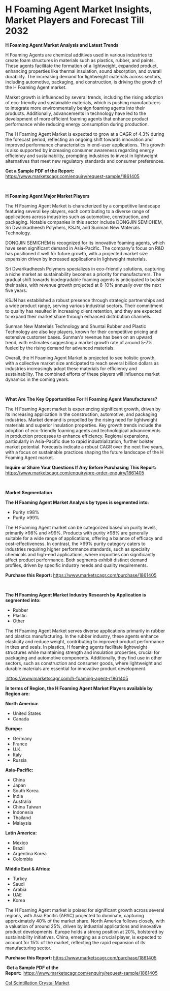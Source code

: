 <p><h1>H Foaming Agent Market Insights, Market Players and Forecast Till 2032</h1></p><p><strong>H Foaming Agent Market Analysis and Latest Trends</strong></p>
<p><p>H Foaming Agents are chemical additives used in various industries to create foam structures in materials such as plastics, rubber, and paints. These agents facilitate the formation of a lightweight, expanded product, enhancing properties like thermal insulation, sound absorption, and overall durability. The increasing demand for lightweight materials across sectors, including automotive, packaging, and construction, is driving the growth of the H Foaming Agent market.</p><p>Market growth is influenced by several trends, including the rising adoption of eco-friendly and sustainable materials, which is pushing manufacturers to integrate more environmentally benign foaming agents into their products. Additionally, advancements in technology have led to the development of more efficient foaming agents that enhance product performance while reducing energy consumption during production. </p><p>The H Foaming Agent Market is expected to grow at a CAGR of 4.3% during the forecast period, reflecting an ongoing shift towards innovation and improved performance characteristics in end-user applications. This growth is also supported by increasing consumer awareness regarding energy efficiency and sustainability, prompting industries to invest in lightweight alternatives that meet new regulatory standards and consumer preferences.</p></p>
<p><strong>Get a Sample PDF of the Report:&nbsp;</strong> <a href="https://www.marketscagr.com/enquiry/request-sample/1861405?utm_campaign=2106&utm_medium=2&utm_source=Github&utm_content=ia&utm_term=03042025&utm_id=h-foaming-agent">https://www.marketscagr.com/enquiry/request-sample/1861405</a></p>
<p>&nbsp;</p>
<p><strong>H Foaming Agent Major Market Players</strong></p>
<p><p>The H Foaming Agent Market is characterized by a competitive landscape featuring several key players, each contributing to a diverse range of applications across industries such as automotive, construction, and packaging. Notable companies in this sector include DONGJIN SEMICHEM, Sri Dwarikadheesh Polymers, KSJN, and Sunman New Materials Technology.</p><p>DONGJIN SEMICHEM is recognized for its innovative foaming agents, which have seen significant demand in Asia-Pacific. The company's focus on R&D has positioned it well for future growth, with a projected market size expansion driven by increased applications in lightweight materials.</p><p>Sri Dwarikadheesh Polymers specializes in eco-friendly solutions, capturing a niche market as sustainability becomes a priority for manufacturers. The gradual shift towards biodegradable foaming agents is anticipated to bolster their sales, with revenue growth projected at 8-10% annually over the next five years.</p><p>KSJN has established a robust presence through strategic partnerships and a wide product range, serving various industrial sectors. Their commitment to quality has resulted in increasing client retention, and they are expected to expand their market share through enhanced distribution channels.</p><p>Sunman New Materials Technology and Shuntai Rubber and Plastic Technology are also key players, known for their competitive pricing and extensive customer bases. Sunman's revenue has been on an upward trend, with estimates suggesting a market growth rate of around 5-7% fueled by the rising demand for advanced materials.</p><p>Overall, the H Foaming Agent Market is projected to see holistic growth, with a collective market size anticipated to reach several billion dollars as industries increasingly adopt these materials for efficiency and sustainability. The combined efforts of these players will influence market dynamics in the coming years.</p></p>
<p>&nbsp;</p>
<p><strong>What Are The Key Opportunities For H Foaming Agent Manufacturers?</strong></p>
<p><p>The H Foaming Agent market is experiencing significant growth, driven by its increasing application in the construction, automotive, and packaging industries. Market demand is propelled by the rising need for lightweight materials and superior insulation properties. Key growth trends include the adoption of eco-friendly foaming agents and technological advancements in production processes to enhance efficiency. Regional expansions, particularly in Asia-Pacific due to rapid industrialization, further bolster market potential. Forecasts indicate a robust CAGR over the next five years, with a focus on sustainable practices shaping the future landscape of the H Foaming Agent market.</p></p>
<p><strong>Inquire or Share Your Questions If Any Before Purchasing This Report:</strong> <a href="https://www.marketscagr.com/enquiry/pre-order-enquiry/1861405?utm_campaign=2106&utm_medium=2&utm_source=Github&utm_content=ia&utm_term=03042025&utm_id=h-foaming-agent">https://www.marketscagr.com/enquiry/pre-order-enquiry/1861405</a></p>
<p>&nbsp;</p>
<p><strong>Market Segmentation</strong></p>
<p><strong>The H Foaming Agent Market Analysis by types is segmented into:</strong></p>
<p><ul><li>Purity ≥98%</li><li>Purity ≥99%</li></ul></p>
<p><p>The H Foaming Agent market can be categorized based on purity levels, primarily ≥98% and ≥99%. Products with purity ≥98% are generally suitable for a wide range of applications, offering a balance of efficacy and cost-effectiveness. In contrast, the ≥99% purity category caters to industries requiring higher performance standards, such as specialty chemicals and high-end applications, where impurities can significantly affect product performance. Both segments exhibit distinct demand profiles, driven by specific industry needs and quality requirements.</p></p>
<p><strong>Purchase this Report:&nbsp;</strong><a href="https://www.marketscagr.com/purchase/1861405?utm_campaign=2106&utm_medium=2&utm_source=Github&utm_content=ia&utm_term=03042025&utm_id=h-foaming-agent">https://www.marketscagr.com/purchase/1861405</a></p>
<p>&nbsp;</p>
<p><strong>The H Foaming Agent Market Industry Research by Application is segmented into:</strong></p>
<p><ul><li>Rubber</li><li>Plastic</li><li>Other</li></ul></p>
<p><p>The H Foaming Agent Market serves diverse applications primarily in rubber and plastics manufacturing. In the rubber industry, these agents enhance elasticity and reduce weight, contributing to improved product performance in tires and seals. In plastics, H foaming agents facilitate lightweight structures while maintaining strength and insulation properties, crucial for packaging and automotive components. Additionally, they find use in other sectors, such as construction and consumer goods, where lightweight and durable materials are essential for innovative product development.</p></p>
<p><a href="https://www.marketscagr.com/h-foaming-agent-r1861405?utm_campaign=2106&utm_medium=2&utm_source=Github&utm_content=ia&utm_term=03042025&utm_id=h-foaming-agent">&nbsp;https://www.marketscagr.com/h-foaming-agent-r1861405</a></p>
<p><strong>In terms of Region, the H Foaming Agent Market Players available by Region are:</strong></p>
<p>
    <p> <strong> North America: </strong>
        <ul>
            <li>United States</li>
            <li>Canada</li>
        </ul>
        </p> 
    <p> <strong> Europe: </strong>
        <ul>
            <li>Germany</li>
            <li>France</li>
            <li>U.K.</li>
            <li>Italy</li>
            <li>Russia</li>
        </ul>
        </p> 
    <p> <strong> Asia-Pacific: </strong>
        <ul>
            <li>China</li>
            <li>Japan</li>
            <li>South Korea</li>
            <li>India</li>
            <li>Australia</li>
            <li>China Taiwan</li>
            <li>Indonesia</li>
            <li>Thailand</li>
            <li>Malaysia</li>
        </ul>
        </p> 
    <p> <strong> Latin America: </strong>
        <ul>
            <li>Mexico</li>
            <li>Brazil</li>
            <li>Argentina Korea</li>
            <li>Colombia</li>
        </ul>
        </p> 
    <p> <strong> Middle East & Africa: </strong>
        <ul>
            <li>Turkey</li>
            <li>Saudi</li>
            <li>Arabia</li>
            <li>UAE</li>
            <li>Korea</li>
        </ul>
    </p>
    </p>
<p><p>The H Foaming Agent market is poised for significant growth across several regions, with Asia Pacific (APAC) projected to dominate, capturing approximately 40% of the market share. North America follows closely, with a valuation of around 25%, driven by industrial applications and innovative product developments. Europe holds a strong position at 20%, bolstered by sustainability initiatives. China, emerging as a crucial player, is expected to account for 15% of the market, reflecting the rapid expansion of its manufacturing sector.</p></p>
<p><strong>Purchase this Report: </strong><a href="https://www.marketscagr.com/purchase/1861405?utm_campaign=2106&utm_medium=2&utm_source=Github&utm_content=ia&utm_term=03042025&utm_id=h-foaming-agent">https://www.marketscagr.com/purchase/1861405</a></p>
<p>&nbsp;<strong>Get a Sample PDF of the Report:&nbsp;&nbsp;</strong><a href="https://www.marketscagr.com/enquiry/request-sample/1861405?utm_campaign=2106&utm_medium=2&utm_source=Github&utm_content=ia&utm_term=03042025&utm_id=h-foaming-agent">https://www.marketscagr.com/enquiry/request-sample/1861405</a></p>
<p><strong></strong></p>
<p><p><a href="https://github.com/JosephineMcguire65/Market-Research-Report-List-2/blob/main/csi-scintillation-crystal-market.md?utm_campaign=2106&utm_medium=2&utm_source=Github&utm_content=ia&utm_term=03042025&utm_id=h-foaming-agent">CsI Scintillation Crystal Market</a></p></p>